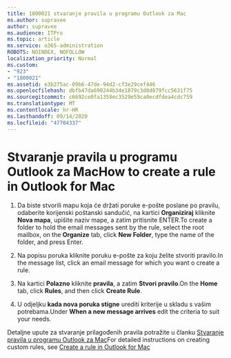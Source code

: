 ```yaml
---
title: 1800021 stvaranje pravila u programu Outlook za Mac
ms.author: supravee
author: supravee
ms.audience: ITPro
ms.topic: article
ms.service: o365-administration
ROBOTS: NOINDEX, NOFOLLOW
localization_priority: Normal
ms.custom:
- "923"
- "1800021"
ms.assetid: e3b275ac-09b6-47de-94d2-cf3e29cef446
ms.openlocfilehash: dbfb47da690244b34e1879c3d8d879fcc5631f75
ms.sourcegitcommit: c6692ce0fa1358ec3529e59ca0ecdfdea4cdc759
ms.translationtype: MT
ms.contentlocale: hr-HR
ms.lasthandoff: 09/14/2020
ms.locfileid: "47704337"
---
```

# <a name="how-to-create-a-rule-in-outlook-for-mac"></a><span data-ttu-id="023bc-102">Stvaranje pravila u programu Outlook za Mac</span><span class="sxs-lookup"><span data-stu-id="023bc-102">How to create a rule in Outlook for Mac</span></span>

1. <span data-ttu-id="023bc-103">Da biste stvorili mapu koja će držati poruke e-pošte poslane po pravilu, odaberite korijenski poštanski sandučić, na kartici **Organiziraj** kliknite **Nova mapa**, upišite naziv mape, a zatim pritisnite ENTER.</span><span class="sxs-lookup"><span data-stu-id="023bc-103">To create a folder to hold the email messages sent by the rule, select the root mailbox, on the **Organize** tab, click **New Folder**, type the name of the folder, and press Enter.</span></span>

2. <span data-ttu-id="023bc-104">Na popisu poruka kliknite poruku e-pošte za koju želite stvoriti pravilo.</span><span class="sxs-lookup"><span data-stu-id="023bc-104">In the message list, click an email message for which you want o create a rule.</span></span>

3. <span data-ttu-id="023bc-105">Na kartici **Polazno** kliknite **pravila**, a zatim **Stvori pravilo**.</span><span class="sxs-lookup"><span data-stu-id="023bc-105">On the **Home** tab, click **Rules**, and then click **Create Rule**.</span></span>

4. <span data-ttu-id="023bc-106">U odjeljku **kada nova poruka stigne** urediti kriterije u skladu s vašim potrebama.</span><span class="sxs-lookup"><span data-stu-id="023bc-106">Under **When a new message arrives** edit the criteria to suit your needs.</span></span> 

<span data-ttu-id="023bc-107">Detaljne upute za stvaranje prilagođenih pravila potražite u članku [Stvaranje pravila u programu Outlook za Mac](https://aka.ms/AA1uy0v)</span><span class="sxs-lookup"><span data-stu-id="023bc-107">For detailed instructions on creating custom rules, see [Create a rule in Outlook for Mac](https://aka.ms/AA1uy0v)</span></span>
  